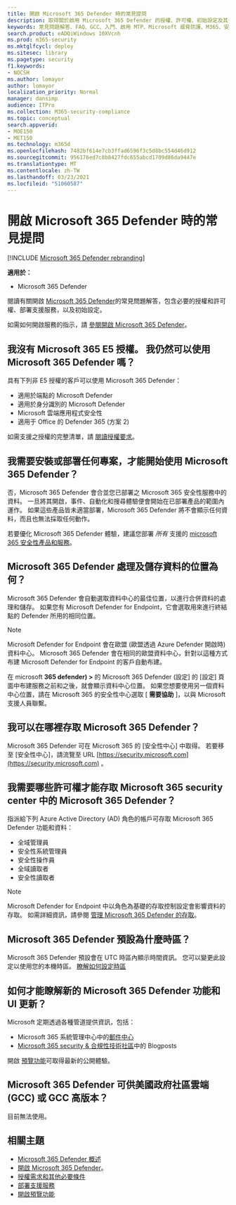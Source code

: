 ```yaml
---
title: 開啟 Microsoft 365 Defender 時的常見提問
description: 取得關於啟用 Microsoft 365 Defender 的授權、許可權、初始設定及其他產品及服務的最常見問題的答案。
keywords: 常見問題解答、FAQ、GCC、入門、啟用 MTP、Microsoft 威脅防護、M365、安全性、資料位置、必要許可權、授權資格、設定頁面
search.product: eADQiWindows 10XVcnh
ms.prod: m365-security
ms.mktglfcycl: deploy
ms.sitesec: library
ms.pagetype: security
f1.keywords:
- NOCSH
ms.author: lomayor
author: lomayor
localization_priority: Normal
manager: dansimp
audience: ITPro
ms.collection: M365-security-compliance
ms.topic: conceptual
search.appverid:
- MOE150
- MET150
ms.technology: m365d
ms.openlocfilehash: 7482bf614e7cb3ffad6596f3c5d8bc554d46d912
ms.sourcegitcommit: 956176ed7c8b8427fdc655abcd1709d86da9447e
ms.translationtype: MT
ms.contentlocale: zh-TW
ms.lasthandoff: 03/23/2021
ms.locfileid: "51060587"
---
```

# <a name="frequently-asked-questions-when-turning-on-microsoft-365-defender"></a>開啟 Microsoft 365 Defender 時的常見提問

[!INCLUDE [Microsoft 365 Defender rebranding](../includes/microsoft-defender.md)]


**適用於：**
- Microsoft 365 Defender

閱讀有關開啟 [Microsoft 365 Defender](microsoft-365-defender.md)的常見問題解答，包含必要的授權和許可權、部署支援服務，以及初始設定。

如需如何開啟服務的指示，請 [參閱開啟 Microsoft 365 Defender](m365d-enable.md)。

## <a name="i-dont-have-a-microsoft-365-e5-license-can-i-still-use-microsoft-365-defender"></a>我沒有 Microsoft 365 E5 授權。 我仍然可以使用 Microsoft 365 Defender 嗎？

具有下列非 E5 授權的客戶可以使用 Microsoft 365 Defender：

- 適用於端點的 Microsoft Defender
- 適用於身分識別的 Microsoft Defender
- Microsoft 雲端應用程式安全性
- 適用于 Office 的 Defender 365 (方案 2) 
 
如需支援之授權的完整清單，請 [閱讀授權要求](prerequisites.md#licensing-requirements)。

## <a name="do-i-need-to-install-or-deploy-anything-to-start-using-microsoft-365-defender"></a>我需要安裝或部署任何專案，才能開始使用 Microsoft 365 Defender？

否，Microsoft 365 Defender 會合並您已部署之 Microsoft 365 安全性服務中的資料。 一旦將其開啟，事件、自動化和搜尋體驗便會開始在已部署產品的範圍內運作。 如果這些產品皆未適當部署，Microsoft 365 Defender 將不會顯示任何資料，而且也無法採取任何動作。

若要優化 Microsoft 365 Defender 體驗，建議您部署 *所有* 支援的 [microsoft 365 安全性產品和服務](deploy-supported-services.md)。

## <a name="where-does-microsoft-365-defender-process-and-store-my-data"></a>Microsoft 365 Defender 處理及儲存資料的位置為何？
Microsoft 365 Defender 會自動選取資料中心的最佳位置，以進行合併資料的處理和儲存。 如果您有 Microsoft Defender for Endpoint，它會選取用來進行終結點的 Defender 所用的相同位置。

>[!NOTE]
>Microsoft Defender for Endpoint 會在歐盟 (歐盟透過 Azure Defender 開啟時) 資料中心。 Microsoft 365 Defender 會在相同的歐盟資料中心，針對以這種方式布建 Microsoft Defender for Endpoint 的客戶自動布建。 

在 microsoft **365 defender) >** 的 Microsoft 365 Defender (設定] 的 [設定] 頁面中布建服務之前和之後，就會顯示資料中心位置。 如果您想要使用另一個資料中心位置，請在 Microsoft 365 的安全性中心選取 [ **需要協助** ]，以與 Microsoft 支援人員聯繫。

## <a name="where-can-i-access-microsoft-365-defender"></a>我可以在哪裡存取 Microsoft 365 Defender？

Microsoft 365 Defender 可在 Microsoft 365 的 [安全性中心] 中取得。 若要移至 [安全性中心]，請流覽至 URL [https://security.microsoft.com](https://security.microsoft.com) 。

##  <a name="what-permissions-do-i-need-to-access-microsoft-365-defender-in-microsoft-365-security-center"></a>我需要哪些許可權才能存取 Microsoft 365 security center 中的 Microsoft 365 Defender？

指派給下列 Azure Active Directory (AD) 角色的帳戶可存取 Microsoft 365 Defender 功能和資料：

- 全域管理員
- 安全性系統管理員
- 安全性操作員
- 全域讀取者
- 安全性讀取者

>[!NOTE]
>Microsoft Defender for Endpoint 中以角色為基礎的存取控制設定會影響資料的存取。 如需詳細資訊，請參閱 [管理 Microsoft 365 Defender 的存取](m365d-permissions.md)。

## <a name="what-time-zone-does-microsoft-365-defender-default-to"></a>Microsoft 365 Defender 預設為什麼時區？
Microsoft 365 Defender 預設會在 UTC 時區內顯示時間資訊。 您可以變更此設定以使用您的本機時區。 [瞭解如何設定時區](m365d-time-zone.md)

## <a name="how-can-i-learn-about-new-microsoft-365-defender-feature-and-ui-updates"></a>如何才能瞭解新的 Microsoft 365 Defender 功能和 UI 更新？

Microsoft 定期透過各種管道提供資訊，包括：

- Microsoft 365 系統管理中心中的[郵件中心](../../admin/manage/message-center.md)
- [Microsoft 365 security & 合規性技術社區](https://techcommunity.microsoft.com/t5/security-privacy-and-compliance/bg-p/securityprivacycompliance)中的 Blogposts

開啟 [預覽功能](preview.md)可取得最新的公開體驗。

## <a name="is-microsoft-365-defender-available-for-us-government-community-cloud-gcc-or-gcc-high"></a>Microsoft 365 Defender 可供美國政府社區雲端 (GCC) 或 GCC 高版本？
目前無法使用。

## <a name="related-topics"></a>相關主題

- [Microsoft 365 Defender 概述](microsoft-365-defender.md)
- [開啟 Microsoft 365 Defender](m365d-enable.md)。
- [授權需求和其他必要條件](prerequisites.md)
- [部署支援服務](deploy-supported-services.md)
- [開啟預覽功能](preview.md)
